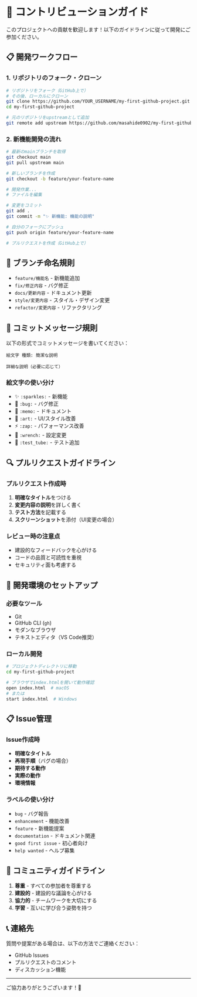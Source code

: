 # 🤝 コントリビューションガイド

このプロジェクトへの貢献を歓迎します！以下のガイドラインに従って開発にご参加ください。

## 📋 開発ワークフロー

### 1. リポジトリのフォーク・クローン
```bash
# リポジトリをフォーク（GitHub上で）
# その後、ローカルにクローン
git clone https://github.com/YOUR_USERNAME/my-first-github-project.git
cd my-first-github-project

# 元のリポジトリをupstreamとして追加
git remote add upstream https://github.com/masahide0902/my-first-github-project.git
```

### 2. 新機能開発の流れ
```bash
# 最新のmainブランチを取得
git checkout main
git pull upstream main

# 新しいブランチを作成
git checkout -b feature/your-feature-name

# 開発作業...
# ファイルを編集

# 変更をコミット
git add .
git commit -m "✨ 新機能: 機能の説明"

# 自分のフォークにプッシュ
git push origin feature/your-feature-name

# プルリクエストを作成（GitHub上で）
```

## 🌿 ブランチ命名規則

- `feature/機能名` - 新機能追加
- `fix/修正内容` - バグ修正
- `docs/更新内容` - ドキュメント更新
- `style/変更内容` - スタイル・デザイン変更
- `refactor/変更内容` - リファクタリング

## 📝 コミットメッセージ規則

以下の形式でコミットメッセージを書いてください：

```
絵文字 種類: 簡潔な説明

詳細な説明（必要に応じて）
```

### 絵文字の使い分け
- ✨ `:sparkles:` - 新機能
- 🐛 `:bug:` - バグ修正
- 📝 `:memo:` - ドキュメント
- 🎨 `:art:` - UI/スタイル改善
- ⚡ `:zap:` - パフォーマンス改善
- 🔧 `:wrench:` - 設定変更
- 🧪 `:test_tube:` - テスト追加

## 🔍 プルリクエストガイドライン

### プルリクエスト作成時
1. **明確なタイトル**をつける
2. **変更内容の説明**を詳しく書く
3. **テスト方法**を記載する
4. **スクリーンショット**を添付（UI変更の場合）

### レビュー時の注意点
- 建設的なフィードバックを心がける
- コードの品質と可読性を重視
- セキュリティ面も考慮する

## 🚀 開発環境のセットアップ

### 必要なツール
- Git
- GitHub CLI (`gh`)
- モダンなブラウザ
- テキストエディタ（VS Code推奨）

### ローカル開発
```bash
# プロジェクトディレクトリに移動
cd my-first-github-project

# ブラウザでindex.htmlを開いて動作確認
open index.html  # macOS
# または
start index.html  # Windows
```

## 📋 Issue管理

### Issue作成時
- **明確なタイトル**
- **再現手順**（バグの場合）
- **期待する動作**
- **実際の動作**
- **環境情報**

### ラベルの使い分け
- `bug` - バグ報告
- `enhancement` - 機能改善
- `feature` - 新機能提案
- `documentation` - ドキュメント関連
- `good first issue` - 初心者向け
- `help wanted` - ヘルプ募集

## 🤝 コミュニティガイドライン

1. **尊重** - すべての参加者を尊重する
2. **建設的** - 建設的な議論を心がける
3. **協力的** - チームワークを大切にする
4. **学習** - 互いに学び合う姿勢を持つ

## 📞 連絡先

質問や提案がある場合は、以下の方法でご連絡ください：
- GitHub Issues
- プルリクエストのコメント
- ディスカッション機能

---
ご協力ありがとうございます！🎉 